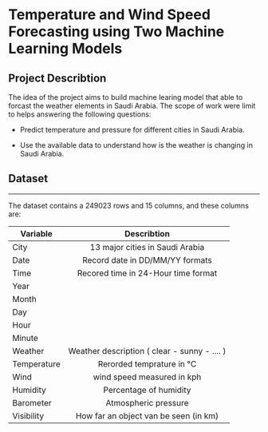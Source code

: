 
# Temperature and Wind Speed Forecasting using Two Machine Learning Models

## Project Describtion

The idea of the project aims to build machine learing model that able to forcast the weather elements in Saudi Arabia. The scope of work were limit to helps answering the following questions:

- Predict temperature and pressure for different cities in Saudi Arabia.

- Use the available data to understand how is the weather is changing in Saudi Arabia.


## Dataset
---
The dataset contains a 249023 rows and 15 columns, and these columns are:

| Variable | Describtion      |
| ------------- |:-------------:| 
| City    | 13 major cities in Saudi Arabia |
| Date      | Record date in DD/MM/YY formats
| Time | Recored time in 24-Hour time format|
|Year||
|Month| |
|Day|  |
|Hour| |
|Minute|  |
|Weather| Weather description ( clear - sunny - .... )|  
|Temperature| Rerorded temprature in °C| 
|Wind| wind speed measured in kph| 
|Humidity| Percentage of humidity|
|Barometer| Atmospheric pressure|
|Visibility| How far an object van be seen (in km)|

